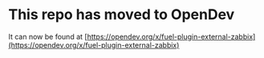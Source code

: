 # This repo has moved to OpenDev

It can now be found at [https://opendev.org/x/fuel-plugin-external-zabbix](https://opendev.org/x/fuel-plugin-external-zabbix)
